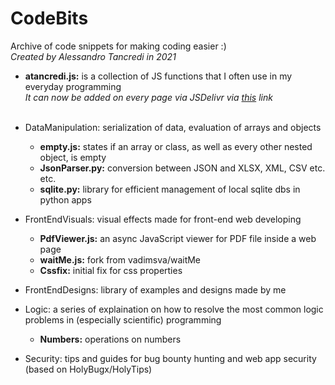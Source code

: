 # CodeBits<br />
Archive of code snippets for making coding easier :)<br/>
<i>Created by Alessandro Tancredi in 2021</i><br />

- <b>atancredi.js:</b> is a collection of JS functions that I often use in my everyday programming<br>
<i>It can now be added on every page via JSDelivr via <a href="https://cdn.jsdelivr.net/gh/atancredi/CodeBits/atancredi.js/atancredi.js">this</a> link</i><br /><br />

- DataManipulation: serialization of data, evaluation of arrays and objects
  - <b>empty.js:</b> states if an array or class, as well as every other nested object, is empty
  - <b>JsonParser.py:</b> conversion between JSON and XLSX, XML, CSV etc. etc.
  - <b>sqlite.py:</b> library for efficient management of local sqlite dbs in python apps<br />

- FrontEndVisuals: visual effects made for front-end web developing<br>
  - <b>PdfViewer.js:</b> an async JavaScript viewer for PDF file inside a web page
  - <b>waitMe.js:</b> fork from vadimsva/waitMe
  - <b>Cssfix:</b> initial fix for css properties<br />
  
 - FrontEndDesigns: library of examples and designs made by me<br />
  
- Logic: a series of explaination on how to resolve the most common logic problems in (especially scientific) programming
  - <b>Numbers:</b> operations on numbers<br />

- Security: tips and guides for bug bounty hunting and web app security (based on HolyBugx/HolyTips)<br>
